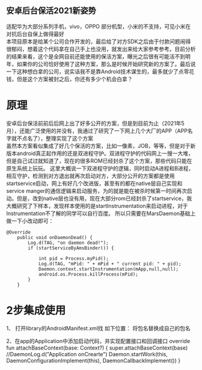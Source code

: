 ## 安卓后台保活2021新姿势
适配华为大部分系列手机，vivo，OPPO 部分机型，小米的不支持，可见小米在对抗后台自保上做得最好    
本项目原本是给某个公司合作开发的，最后给了对方SDK之后由于付款问题闹得很郁闷，想着这个代码拿在自己手上也没用，就发出来给大家参考参考。目前分析的结果来看，这个是全网目前还能使用的保活方案，曝光之后很有可能活不到明年，如果你的公司恰好使用了这种方案，那么是时候开始研究新的方案了。最后说一下这种想白拿的公司，说实话我不是靠Android技术谋生的，最多就少了点零花钱，但是这个方案被封之后，你还有多少个机会白拿？       
# 原理 

安卓后台保活前前后后网上出了好多公开的方案，但是到目前为止（2021年5月），还能广泛使用的并没有，我通过了研究了一下网上几个大厂的APP（APP名字就不点名了），整理实现了这个方案   
虽然本方案看似集成了好几个保活的方案，比如一像素，JOB，等等，但是对于新版本android真正起作用的还是双进程守护。双进程守护的代码网上一搜一大堆，但是自己试过就知道了，现在的很多ROM已经封杀了这个方案，那些代码只能在原生系统上玩玩。 
这里大概说一下双进程守护的逻辑，同时启动A进程和B进程，相互守护，检测到对方退出就再次启动对方，大部分公开的方案都是使用startservice启动，网上有好几个改进版，甚至有的都在native层自己实现和service manger的通信逻辑来启动服务，为的就是能在被杀时候第一时间再次启动。但是，改到native层也没有用，现在大部分rom已经封杀了startservice，我大概研究了下样本，发现样本使用的是startInstrumentation来启动进程，对于Instrumentation不了解的同学可以自行百度。 所以只需要在MarsDaemon基础上做一下小改动即可： 
```
@Override
    public void onDaemonDead() {
        Log.d(TAG, "on daemon dead!");
        if (startServiceByAmsBinder()) {

            int pid = Process.myPid();
            Log.d(TAG, "mPid: " + mPid + " current pid: " + pid);
            Daemon.context.startInstrumentation(mApp,null,null);
            android.os.Process.killProcess(mPid);
        }
    }
```

# 2步集成使用
1、 打开library的AndroidManifest.xml找 如下位置：
<instrumentation
        android:name="com.daemon.DInstrumentation"
        android:targetPackage="com.daemonLibrary.demo"
        android:targetProcesses="com.daemonLibrary.demo,com.daemonLibrary.demo:service" />
<application>
将包名替换成自己的包名

2、在app的Application中添加启动代码，并实现配置接口和回调接口
 override fun attachBaseContext(base: Context?) {
        super.attachBaseContext(base)
        //DaemonLog.d("Application onCrearte")
        Daemon.startWork(this, DaemonConfigurationImplement(this), DaemonCallbackImplement())
}


